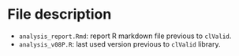 # File description
* ``analysis_report.Rmd``: report R markdown file previous to ``clValid``.
* ``analysis_v08P.R``: last used version previous to ``clValid`` library.

